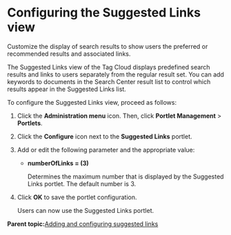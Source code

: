 # Configuring the Suggested Links view 

Customize the display of search results to show users the preferred or recommended results and associated links.

The Suggested Links view of the Tag Cloud displays predefined search results and links to users separately from the regular result set. You can add keywords to documents in the Search Center result list to control which results appear in the Suggested Links list.

To configure the Suggested Links view, proceed as follows:

1.  Click the **Administration menu** icon. Then, click **Portlet Management** \> **Portlets**.

2.  Click the **Configure** icon next to the **Suggested Links** portlet.

3.  Add or edit the following parameter and the appropriate value:

    -   **numberOfLinks = \(3\)**

        Determines the maximum number that is displayed by the Suggested Links portlet. The default number is 3.

4.  Click **OK** to save the portlet configuration.

    Users can now use the Suggested Links portlet.


**Parent topic:**[Adding and configuring suggested links ](../admin-system/srt_add_sugg_links.md)

